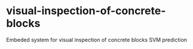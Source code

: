 # visual-inspection-of-concrete-blocks
Embeded system for visual inspection of concrete blocks
SVM prediction
